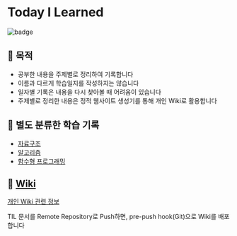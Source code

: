 # Today I Learned

![badge](https://github.com/pravusid/TIL/workflows/wiki/badge.svg)

## :rocket: 목적

- 공부한 내용을 주제별로 정리하여 기록합니다
- 이름과 다르게 학습일지를 작성하지는 않습니다
- 일자별 기록은 내용을 다시 찾아볼 때 어려움이 있습니다
- 주제별로 정리한 내용은 정적 웹사이트 생성기를 통해 개인 Wiki로 활용합니다

## :bookmark_tabs: 별도 분류한 학습 기록

- [자료구조](https://github.com/pravusid/learning-datastructure)
- [알고리즘](https://github.com/pravusid/algorithm-practice)
- [함수형 프로그래밍](https://github.com/pravusid/functional-programming-principles)

## :scroll: [Wiki](https://pravusid.kr/wiki)

[개인 Wiki 관련 정보](https://github.com/pravusid/TIL/tree/master/.wiki)

TIL 문서를 Remote Repository로 Push하면, pre-push hook(Git)으로 Wiki를 배포합니다
